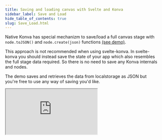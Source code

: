 ```yaml
---
title: Saving and loading canvas with Svelte and Konva
sidebar_label: Save and Load
hide_table_of_contents: true
slug: Save_Load.html
---
```


Native Konva has special mechanizm to save/load a full canvas stage with `node.toJSON()` and `node.create(json)` functions [(see demo)](/docs/data_and_serialization/Simple_Load.html).

This approach is not recommended when using svelte-konva. In svelte-konva you should instead save the state of your app which also resembles the full stage data required. So there is no need to save any Konva internals and nodes.

The demo saves and retrieves the data from localstorage as JSON but you're free to use any way of saving you'd like.

<iframe 
  src="https://codesandbox.io/p/sandbox/github/konvajs/site/tree/master/svelte-demos/save_load?file=/src/App.svelte" 
  style={{
    width: "100%",
    height: "800px",
    border: 0,
    borderRadius: "4px",
    overflow: "hidden"
  }}
  sandbox="allow-modals allow-forms allow-popups allow-scripts allow-same-origin"
/>
